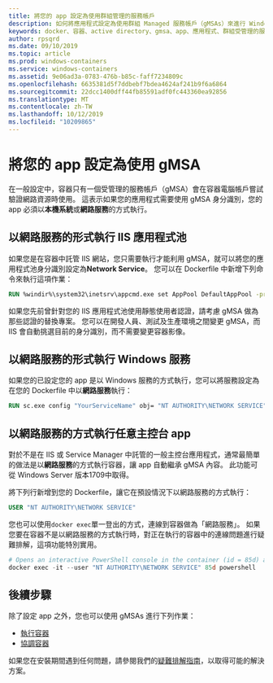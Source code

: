 ```yaml
---
title: 將您的 app 設定為使用群組管理的服務帳戶
description: 如何將應用程式設定為使用群組 Managed 服務帳戶（gMSAs）來進行 Windows 容器。
keywords: docker、容器、active directory、gmsa、app、應用程式、群組受管理的服務帳戶、群組受管理的服務帳戶、配置
author: rpsqrd
ms.date: 09/10/2019
ms.topic: article
ms.prod: windows-containers
ms.service: windows-containers
ms.assetid: 9e06ad3a-0783-476b-b85c-faff7234809c
ms.openlocfilehash: 6635381d5f7ddbebf7bdea4624af241b9f6a6864
ms.sourcegitcommit: 22dcc1400dff44fb85591adf0fc443360ea92856
ms.translationtype: MT
ms.contentlocale: zh-TW
ms.lasthandoff: 10/12/2019
ms.locfileid: "10209865"
---
```

# <a name="configure-your-app-to-use-a-gmsa"></a>將您的 app 設定為使用 gMSA

在一般設定中，容器只有一個受管理的服務帳戶（gMSA）會在容器電腦帳戶嘗試驗證網路資源時使用。 這表示如果您的應用程式需要使用 gMSA 身分識別，您的 app 必須以**本機系統**或**網路服務**的方式執行。

## <a name="run-an-iis-app-pool-as-network-service"></a>以網路服務的形式執行 IIS 應用程式池

如果您是在容器中託管 IIS 網站，您只需要執行才能利用 gMSA，就可以將您的應用程式池身分識別設定為**Network Service**。 您可以在 Dockerfile 中新增下列命令來執行這項作業：

```dockerfile
RUN %windir%\system32\inetsrv\appcmd.exe set AppPool DefaultAppPool -processModel.identityType:NetworkService
```

如果您先前曾針對您的 IIS 應用程式池使用靜態使用者認證，請考慮 gMSA 做為那些認證的替換專案。 您可以在開發人員、測試及生產環境之間變更 gMSA，而 IIS 會自動挑選目前的身分識別，而不需要變更容器影像。

## <a name="run-a-windows-service-as-network-service"></a>以網路服務的形式執行 Windows 服務

如果您的已設定您的 app 是以 Windows 服務的方式執行，您可以將服務設定為在您的 Dockerfile 中以**網路服務**執行：

```dockerfile
RUN sc.exe config "YourServiceName" obj= "NT AUTHORITY\NETWORK SERVICE" password= ""
```

## <a name="run-arbitrary-console-apps-as-network-service"></a>以網路服務的方式執行任意主控台 app

對於不是在 IIS 或 Service Manager 中託管的一般主控台應用程式，通常最簡單的做法是以**網路服務**的方式執行容器，讓 app 自動繼承 gMSA 內容。 此功能可從 Windows Server 版本1709中取得。

將下列行新增到您的 Dockerfile，讓它在預設情況下以網路服務的方式執行：

```dockerfile
USER "NT AUTHORITY\NETWORK SERVICE"
```

您也可以使用`docker exec`單一登出的方式，連線到容器做為「網路服務」。 如果您要在容器不是以網路服務的方式執行時，對正在執行的容器中的連線問題進行疑難排解，這項功能特別實用。

```powershell
# Opens an interactive PowerShell console in the container (id = 85d) as the Network Service account
docker exec -it --user "NT AUTHORITY\NETWORK SERVICE" 85d powershell
```

## <a name="next-steps"></a>後續步驟

除了設定 app 之外，您也可以使用 gMSAs 進行下列作業：

- [執行容器](gmsa-run-container.md)
- [協調容器](gmsa-orchestrate-containers.md)

如果您在安裝期間遇到任何問題，請參閱我們的[疑難排解指南](gmsa-troubleshooting.md)，以取得可能的解決方案。
